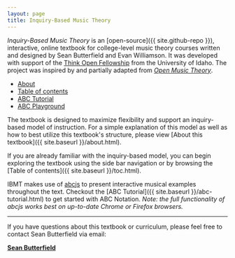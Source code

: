 ```yaml
---
layout: page
title: Inquiry-Based Music Theory
---
```


*Inquiry-Based Music Theory* is an [open-source]({{ site.github-repo }}), interactive, online textbook for college-level music theory courses written and designed by Sean Butterfield and Evan Williamson.
It was developed with support of the [Think Open Fellowship](https://open.lib.uidaho.edu/) from the University of Idaho. 
The project was inspired by and partially adapted from [*Open Music Theory*](http://openmusictheory.com/).

<ul class="index-buttons">
<li><a href="{{ site.baseurl }}/about.html">About</a></li>
<li><a href="{{ site.baseurl }}/toc.html">Table of contents</a></li>
<li><a href="{{ site.baseurl }}/abc-tutorial.html">ABC Tutorial</a></li>
<li><a href="{{ site.baseurl }}/abc-playground.html">ABC Playground</a></li>
</ul>

The textbook is designed to maximize flexibility and support an inquiry-based model of instruction. 
For a simple explanation of this model as well as how to best utilize this textbook's structure, please view [About this textbook]({{ site.baseurl }}/about.html).

If you are already familiar with the inquiry-based model, you can begin exploring the textbook using the side bar navigation or by browsing the [Table of contents]({{ site.baseurl }}/toc.html).

IBMT makes use of [abcjs](https://github.com/paulrosen/abcjs) to present interactive musical examples throughout the text. 
Checkout the [ABC Tutorial]({{ site.baseurl }}/abc-tutorial.html) to get started with ABC Notation. *Note: the full functionality of abcjs works best on up-to-date Chrome or Firefox browsers.*

<hr>

If you have questions about this textbook or curriculum, please feel free to contact Sean Butterfield via email:

[**Sean Butterfield**](mailto:sbutterfield@uidaho.edu)